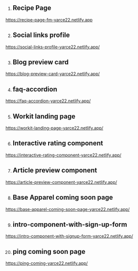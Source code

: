 1. ## Recipe Page
https://recipe-page-fm-yarce22.netlify.app

2. ## Social links profile
https://social-links-profile-yarce22.netlify.app/

3. ## Blog preview card
https://blog-preview-card-yarce22.netlify.app/

4. ## faq-accordion
https://faq-accordion-yarce22.netlify.app/

5. ## Workit landing page
https://workit-landing-page-yarce22.netlify.app/

6. ## Interactive rating component
https://interactive-rating-component-yarce22.netlify.app/

7. ## Article preview component
https://article-preview-component-yarce22.netlify.app/

8. ## Base Apparel coming soon page
https://base-apparel-coming-soon-page-yarce22.netlify.app/

9. ## intro-component-with-sign-up-form
https://intro-component-with-signup-form-yarce22.netlify.app/

20. ## ping coming soon page
https://ping-coming-yarce22.netlify.app/